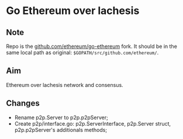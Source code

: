 # Go Ethereum over lachesis

## Note

Repo is the [github.com/ethereum/go-ethereum](https://github.com/ethereum/go-ethereum) fork.
It should be in the same local path as original: `$GOPATH/src/github.com/ethereum/`.


## Aim

Ethereum over lachesis network and consensus.


## Changes

* Rename p2p.Server to p2p.p2pServer;
* Create p2p/interface.go: p2p.ServerInterface, p2p.Server struct, p2p.p2pServer's additionals methods;

